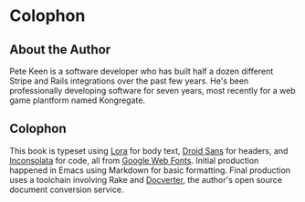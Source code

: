 [colophon-Inconsolata]: http://www.google.com/fonts/specimen/Inconsolata
[colophon-Lora]: http://www.google.com/fonts/specimen/Lora
[colophon-Droid Sans]: http://www.google.com/fonts/specimen/Droid%20Sans
[colophon-Google Web Fonts]: http://www.google.com/webfonts
[colophon-Docverter]: http://www.docverter.com

# Colophon

## About the Author

Pete Keen is a software developer who has built half a dozen different Stripe and Rails integrations over the past few years. He's been professionally developing software for seven years, most recently for a web game plantform named Kongregate.

## Colophon

This book is typeset using [Lora][colophon-Lora] for body text, [Droid Sans][colophon-Droid Sans] for headers, and [Inconsolata][colophon-Inconsolata] for code, all from [Google Web Fonts][colophon-Google Web Fonts]. Initial production happened in Emacs using Markdown for basic formatting. Final production uses a toolchain involving Rake and [Docverter][colophon-Docverter], the author's open source document conversion service.
